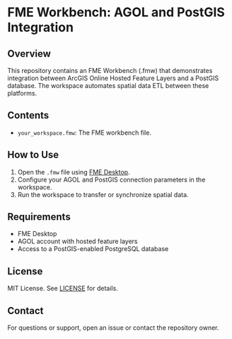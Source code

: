 # FME Workbench: AGOL and PostGIS Integration

## Overview

This repository contains an FME Workbench (.fmw) that demonstrates integration between ArcGIS Online Hosted Feature Layers and a PostGIS database. The workspace automates spatial data ETL between these platforms.

## Contents

- `your_workspace.fmw`: The FME workbench file.

## How to Use

1. Open the `.fmw` file using [FME Desktop](https://www.safe.com/fme/fme-desktop/).
2. Configure your AGOL and PostGIS connection parameters in the workspace.
3. Run the workspace to transfer or synchronize spatial data.

## Requirements

- FME Desktop
- AGOL account with hosted feature layers
- Access to a PostGIS-enabled PostgreSQL database

## License

MIT License. See [LICENSE](LICENSE) for details.

## Contact

For questions or support, open an issue or contact the repository owner.

